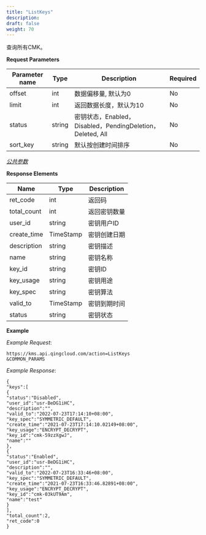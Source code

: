 ```yaml
---
title: "ListKeys"
description: 
draft: false
weight: 70
---
```


查询所有CMK。

**Request Parameters**

| Parameter name | Type | Description | Required |
| --- | --- | --- | --- |
| offset         | int    | 数据偏移量, 默认为0                                        | No       |
| limit          | int    | 返回数据长度，默认为10                                     | No       |
| status         | string | 密钥状态，Enabled，Disabled，PendingDeletion，Deleted, All | No       |
| sort_key       | string | 默认按创建时间排序                                         | No       |

[_公共参数_](../../../parameters/)

**Response Elements**

| Name | Type | Description |
| --- | --- | --- |
| ret_code    | int       | 返回码       |
| total_count | int       | 返回密钥数量 |
| user_id     | string    | 密钥用户ID   |
| create_time | TimeStamp | 密钥创建日期 |
| description | string    | 密钥描述     |
| name        | string    | 密钥名称     |
| key_id      | string    | 密钥ID       |
| key_usage   | string    | 密钥用途     |
| key_spec    | string    | 密钥算法     |
| valid_to    | TimeStamp | 密钥到期时间 |
| status      | string    | 密钥状态     |

**Example**

_Example Request_:

```
https://kms.api.qingcloud.com/action=ListKeys
&COMMON_PARAMS
```

_Example Response_:

```
{
"keys":[
{
"status":"Disabled",
"user_id":"usr-BeDG1iHC",
"description":"",
"valid_to":"2022-07-23T17:14:10+08:00",
"key_spec":"SYMMETRIC_DEFAULT",
"create_time":"2021-07-23T17:14:10.02149+08:00",
"key_usage":"ENCRYPT_DECRYPT",
"key_id":"cmk-59zzXgwJ",
"name":""
},
{
"status":"Enabled",
"user_id":"usr-BeDG1iHC",
"description":"",
"valid_to":"2022-07-23T16:33:46+08:00",
"key_spec":"SYMMETRIC_DEFAULT",
"create_time":"2021-07-23T16:33:46.82891+08:00",
"key_usage":"ENCRYPT_DECRYPT",
"key_id":"cmk-03kUT9Am",
"name":"test"
}
],
"total_count":2,
"ret_code":0
}
```
